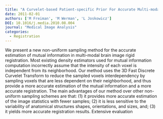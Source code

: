 ```yaml
---
title: "A Curvelet-based Patient-specific Prior For Accurate Multi-modal Brain Image Rigid Registration"
date: 2011-02-01
authors: ['M Freiman', 'M Werman', 'L Joskowicz']
DOI: 10.1016/j.media.2010.08.004
journal: "Medical Image Analysis"
categories: 
  - Registration
---
```

We present a new non-uniform sampling method for the accurate estimation of mutual information in multi-modal brain image rigid registration. Most existing density estimators used for mutual information computation incorrectly assume that the intensity of each voxel is independent from its neighborhood. Our method uses the 3D Fast Discrete Curvelet Transform to reduce the sampled voxels interdependency by sampling voxels that are less dependent on their neighborhood, and thus provide a more accurate estimation of the mutual information and a more accurate registration. The main advantages of our method over other non-uniform sampling schemes are that: (1) it provides more accurate estimation of the image statistics with fewer samples; (2) it is less sensitive to the variability of anatomical structures shapes, orientations, and sizes, and; (3) it yields more accurate registration results. Extensive evaluation
            